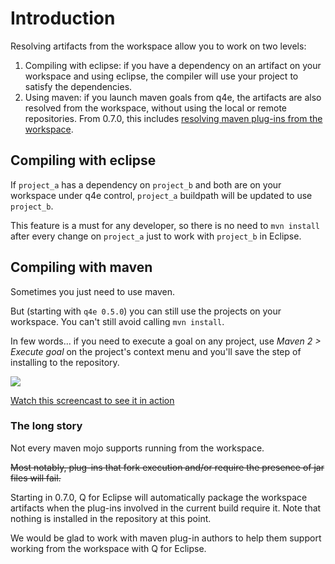 # Introduction #

Resolving artifacts from the workspace allow you to work on two levels:
  1. Compiling with eclipse: if you have a dependency on an artifact on your workspace and using eclipse, the compiler will use your project to satisfy the dependencies.
  1. Using maven: if you launch maven goals from q4e, the artifacts are also resolved from the workspace, without using the local or remote repositories. From 0.7.0, this includes [resolving maven plug-ins from the workspace](DevelopingMojos.md).

## Compiling with eclipse ##

If `project_a` has a dependency on `project_b` and both are on your workspace under q4e control, `project_a` buildpath will be updated to use `project_b`.

This feature is a must for any developer, so there is no need to `mvn install` after every change on `project_a` just to work with `project_b` in Eclipse.

## Compiling with maven ##

Sometimes you just need to use maven.

But (starting with `q4e 0.5.0`) you can still use the projects on your workspace. You can't still avoid calling `mvn install`.

In few words... if you need to execute a goal on any project, use _Maven 2 > Execute goal_ on the project's context menu and you'll save the step of installing to the repository.

[![](http://content.screencast.com/media/0dd2d22a-dc62-4f29-a6b3-0cc89cd586e3_8401be7d-71b4-43db-a2f3-28bc909cc10c_static_0_0_Thumbnail.gif)](http://www.screencast.com/users/amuino/folders/Jing/media/756ea2db-a4ee-4352-802d-176869da774e)

[Watch this screencast to see it in action](http://www.screencast.com/users/amuino/folders/Jing/media/756ea2db-a4ee-4352-802d-176869da774e)

### The long story ###

Not every maven mojo supports running from the workspace.

~~Most notably, plug-ins that fork execution and/or require the presence of jar files will fail.~~

Starting in 0.7.0, Q for Eclipse will automatically package the workspace artifacts when the plug-ins involved in the current build require it. Note that nothing is installed in the repository at this point.

We would be glad to work with maven plug-in authors to help them support working from the workspace with Q for Eclipse.